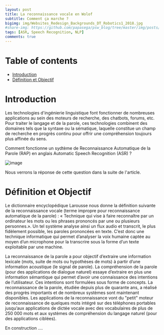 ```yaml
---
layout: post
title: La reconnaissance vocale en Wolof
subtitle: Comment ça marche ?
bigimg: img/Websites_Redesign_Backgrounds_DT_Robotics1_2018.jpg
#share-img: https://github.com/papasega/psw_blog/tree/master/img/posts/ARS.png
tags: [ASR, Speech Recognition, NLP]
comments: true
---
```



Table of contents
=================
<!--ts-->
   * [Introduction](#introduction)
   * [Définition et Objectif](#definition-et-objectif)
<!--te-->



Introduction 
============

Les technologies d'ingénierie linguistique font fonctionner de nombreuses applications au sein des moteurs de recherche, des chatbots, forums, etc. Pour traiter le langage et de la parole, ces technologies combinent des domaines tels que la syntaxe ou la sématique, laquelle constitue un champ de recherche en progrès continu pour offrir une compréhension toujours plus affinée du sens. 


Comment fonctionne un sydtème de Reconnaissance Automatique de la Parole (RAP) en anglais Automatic Speech Recognition (ASR) ? 

![image](https://drive.google.com/uc?export=view&id=1VCXxTcHy-dTFS-osDPdVQNnYgvCfR0ad)

Nous verrons la réponse de cette question dans la suite de l'article.  


Définition et Objectif 
=======================

Le dictionnaire encyclopédique Larousse nous donne la définition suivante de la reconnaissance vocale (terme impropre pour reconnaissance automatique de la parole) : «
Technique qui vise à faire reconnaître par un ordinateur les mots ou les phrases prononcés par une ou plusieurs personnes.». Un tel système analyse ainsi un flux audio et
transcrit, le plus fidèlement possible, les paroles prononcées en texte. C’est donc une
technique informatique qui permet d’analyser la voix humaine captée au moyen d’un microphone pour la transcrire sous la forme d’un texte exploitable par une machine.


La reconnaissance de la parole a pour objectif d’extraire une information lexicale (mots, suite de mots ou hypothèses de mots) à partir d’une information acoustique (le signal de parole). La compréhension de la parole (pour des applications de dialogue naturel) essaye d’extraire en plus une information sémantique qui permet d’avoir une connaissance des intentions de l’utilisateur. Ces intentions sont formulées sous forme de concepts. La reconnaissance de la parole, étudiée depuis plus de quarante ans, a réalisé des progrès importants et de nombreux systèmes sont maintenant disponibles. Les applications de la reconnaissance vont du "petit" moteur de reconnaissance de quelques mots intégré sur des téléphones portables jusqu’aux applications de dictée vocale avec des vocabulaires de plus de 250 000 mots et aux systèmes de compréhension du langage naturel (pour des applications ciblées).



 En construction ....
